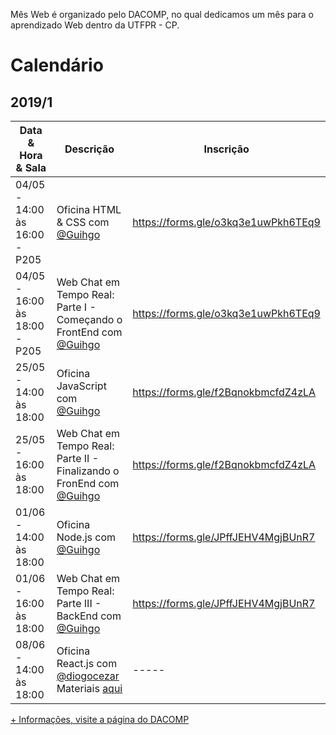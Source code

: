Mês Web é organizado pelo DACOMP, no qual dedicamos um mês para o aprendizado Web dentro da UTFPR - CP.

# Calendário

## 2019/1

| Data & Hora & Sala   | Descrição  | Inscrição
|-----|---|---|
|  04/05 - 14:00 às 16:00 - P205 |  Oficina HTML & CSS com [@Guihgo](https://www.github.com/Guihgo) | https://forms.gle/o3kq3e1uwPkh6TEq9
|  04/05 - 16:00 às 18:00 - P205    |  Web Chat em Tempo Real: Parte I - Começando o FrontEnd com [@Guihgo](https://www.github.com/Guihgo) | https://forms.gle/o3kq3e1uwPkh6TEq9
|  25/05 - 14:00 às 18:00     |  Oficina JavaScript com [@Guihgo](https://www.github.com/Guihgo) | https://forms.gle/f2BqnokbmcfdZ4zLA
|  25/05 - 16:00 às 18:00     |  Web Chat em Tempo Real: Parte II - Finalizando o FronEnd com [@Guihgo](https://www.github.com/Guihgo) | https://forms.gle/f2BqnokbmcfdZ4zLA
|  01/06 - 14:00 às 18:00     |  Oficina Node.js com [@Guihgo](https://www.github.com/Guihgo) | https://forms.gle/JPffJEHV4MgjBUnR7
|  01/06 - 16:00 às 18:00     |  Web Chat em Tempo Real: Parte III - BackEnd com [@Guihgo](https://www.github.com/Guihgo) | https://forms.gle/JPffJEHV4MgjBUnR7
|  08/06 - 14:00 às 18:00     |  Oficina React.js com [@diogocezar](https://github.com/diogocezar) Materiais [aqui](https://github.com/diogocezar/dctb-react-course) | -----

[+ Informações, visite a página do DACOMP](https://www.facebook.com/dacompcp/)

